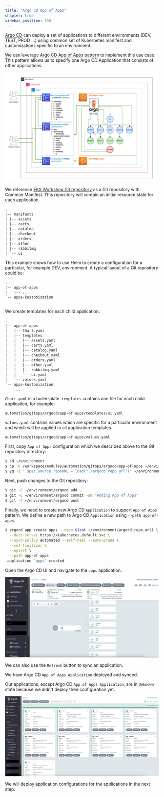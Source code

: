 ```yaml
---
title: "Argo CD App of Apps"
chapter: true
sidebar_position: 100
---
```


[Argo CD](https://argoproj.github.io/cd/) can deploy a set of applications to different environments (DEV, TEST, PROD ...) using common set of Kubernetes manifest and customizations specific to an environment.

We can leverage [Argo CD App of Apps pattern](https://argo-cd.readthedocs.io/en/stable/operator-manual/cluster-bootstrapping/) to implement this use case. This pattern allows us to specify one Argo CD Application that consists of other applications.

![argo-cd-app-of-apps](assets/argocd-app-of-apps.png)

We reference [EKS Workshop Git repository](https://github.com/aws-samples/eks-workshop-v2/tree/main/environment/workspace/manifests) as a Git repository with Common Manifest. This repository will contain an initial resource state for each application.

```
.
|-- manifests
| |-- assets
| |-- carts
| |-- catalog
| |-- checkout
| |-- orders
| |-- other
| |-- rabbitmq
| `-- ui
```

This example shows how to use Helm to create a configuration for a particular, for example DEV, environment.
A typical layout of a Git repository could be:

```
.
|-- app-of-apps
|   |-- ...
`-- apps-kustomization
    ...
```

We create templates for each child application:

```
.
|-- app-of-apps
|   |-- Chart.yaml
|   |-- templates
|   |   |-- assets.yaml
|   |   |-- carts.yaml
|   |   |-- catalog.yaml
|   |   |-- checkout.yaml
|   |   |-- orders.yaml
|   |   |-- other.yaml
|   |   |-- rabbitmq.yaml
|   |   `-- ui.yaml
|   `-- values.yaml
`-- apps-kustomization
    ...
```

`Chart.yaml` is a boiler-plate. `templates` contains one file for each child application, for example:

```file
automation/gitops/argocd/app-of-apps/templates/ui.yaml
```

`values.yaml` contains values which are specific for a particular environment and which will be applied to all application templates.

```file
automation/gitops/argocd/app-of-apps/values.yaml
```

First, copy `App of Apps` configuration which we described above to the Git repository directory:

```bash
$ cd ~/environment
$ cp -R /workspace/modules/automation/gitops/argocd/app-of-apps ~/environment/argocd/
$ yq -i '.spec.source.repoURL = load("./argocd_repo_url")' ~/environment/argocd/app-of-apps/values.yaml

```

Next, push changes to the Git repository:

```bash wait=10
$ git -C ~/environment/argocd add .
$ git -C ~/environment/argocd commit -am "Adding App of Apps"
$ git -C ~/environment/argocd push
```

Finally, we need to create new Argo CD `Application` to support `App of Apps` pattern.
We define a new path to Argo CD `Application` using `--path app-of-apps`.

```bash
$ argocd app create apps --repo $(cat ~/environment/argocd_repo_url) \
  --dest-server https://kubernetes.default.svc \
  --sync-policy automated --self-heal --auto-prune \
  --set-finalizer \
  --upsert \
  --path app-of-apps
 application 'apps' created
```

Open the Argo CD UI and navigate to the `apps` application.

![argocd-ui-app-of-apps.png](assets/argocd-ui-app-of-apps.png)

We can also use the `Refresh` button to sync an application.

We have Argo CD `App of Apps Application` deployed and synced.

Our applications, except Argo CD `App of Apps Application`, are in `Unknown` state because we didn't deploy their configuration yet.

![argocd-ui-apps.png](assets/argocd-ui-apps-unknown.png)

We will deploy application configurations for the applications in the next step.

